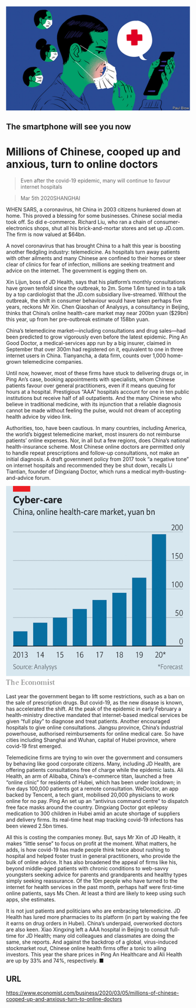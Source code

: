 ![](./images/20200307_WBD002.jpg)

## The smartphone will see you now

# Millions of Chinese, cooped up and anxious, turn to online doctors

> Even after the covid-19 epidemic, many will continue to favour internet hospitals

> Mar 5th 2020SHANGHAI

WHEN SARS, a coronavirus, hit China in 2003 citizens hunkered down at home. This proved a blessing for some businesses. Chinese social media took off. So did e-commerce. Richard Liu, who ran a chain of consumer-electronics shops, shut all his brick-and-mortar stores and set up JD.com. The firm is now valued at $64bn.

A novel coronavirus that has brought China to a halt this year is boosting another fledgling industry: telemedicine. As hospitals turn away patients with other ailments and many Chinese are confined to their homes or steer clear of clinics for fear of infection, millions are seeking treatment and advice on the internet. The government is egging them on.

Xin Lijun, boss of JD Health, says that his platform’s monthly consultations have grown tenfold since the outbreak, to 2m. Some 1.6m tuned in to a talk by a top cardiologist that the JD.com subsidiary live-streamed. Without the outbreak, the shift in consumer behaviour would have taken perhaps five years, reckons Mr Xin. Chen Qiaoshan of Analysys, a consultancy in Beijing, thinks that China’s online health-care market may near 200bn yuan ($29bn) this year, up from her pre-outbreak estimate of 158bn yuan.

China’s telemedicine market—including consultations and drug sales—had been predicted to grow vigorously even before the latest epidemic. Ping An Good Doctor, a medical-services app run by a big insurer, claimed in September that over 300m had registered on it, equivalent to one in three internet users in China. Tianyancha, a data firm, counts over 1,000 home-grown telemedicine companies. 

Until now, however, most of these firms have stuck to delivering drugs or, in Ping An’s case, booking appointments with specialists, whom Chinese patients favour over general practitioners, even if it means queuing for hours at a hospital. Prestigious “AAA” hospitals account for one in ten public institutions but receive half of all outpatients. And the many Chinese who believe in traditional medicine, with its injunction that a reliable diagnosis cannot be made without feeling the pulse, would not dream of accepting health advice by video link. 

Authorities, too, have been cautious. In many countries, including America, the world’s biggest telemedicine market, most insurers do not reimburse patients’ online expenses. Nor, in all but a few regions, does China’s national health-insurance scheme. Most Chinese online doctors are permitted only to handle repeat prescriptions and follow-up consultations, not make an initial diagnosis. A draft government policy from 2017 took “a negative tone” on internet hospitals and recommended they be shut down, recalls Li Tiantian, founder of Dingxiang Doctor, which runs a medical myth-busting-and-advice forum.

![](./images/20200307_WBC408_0.png)

Last year the government began to lift some restrictions, such as a ban on the sale of prescription drugs. But covid-19, as the new disease is known, has accelerated the shift. At the peak of the epidemic in early February a health-ministry directive mandated that internet-based medical services be given “full play” to diagnose and treat patients. Another encouraged hospitals to give online consultations. Jiangsu province, China’s industrial powerhouse, authorised reimbursements for online medical care. So have cities including Shanghai and Wuhan, capital of Hubei province, where covid-19 first emerged. 

Telemedicine firms are trying to win over the government and consumers by behaving like good corporate citizens. Many, including JD Health, are offering patients consultations free of charge while the epidemic lasts. Ali Health, an arm of Alibaba, China’s e-commerce titan, launched a free “online clinic” for residents of Hubei, which has been under lockdown; in five days 100,000 patients got a remote consultation. WeDoctor, an app backed by Tencent, a tech giant, mobilised 20,000 physicians to work online for no pay. Ping An set up an “antivirus command centre” to dispatch free face masks around the country. Dingxiang Doctor got epilepsy medication to 300 children in Hubei amid an acute shortage of suppliers and delivery firms. Its real-time heat map tracking covid-19 infections has been viewed 2.5bn times.

All this is costing the companies money. But, says Mr Xin of JD Health, it makes “little sense” to focus on profit at the moment. What matters, he adds, is how covid-19 has made people think twice about rushing to hospital and helped foster trust in general practitioners, who provide the bulk of online advice. It has also broadened the appeal of firms like his, beyond middle-aged patients with chronic conditions to web-savvy youngsters seeking advice for parents and grandparents and healthy types simply seeking reassurance. Of the 10m people who have turned to the internet for health services in the past month, perhaps half were first-time online patients, says Ms Chen. At least a third are likely to keep using such apps, she estimates. 

It is not just patients and politicians who are embracing telemedicine. JD Health has lured more pharmacies to its platform (in part by waiving the fee it earns on drug orders in Hubei). China’s underpaid, overworked doctors are also keen. Xiao Xingxing left a AAA hospital in Beijing to consult full-time for JD Health; many old colleagues and classmates are doing the same, she reports. And against the backdrop of a global, virus-induced stockmarket rout, Chinese online health firms offer a tonic to ailing investors. This year the share prices in Ping An Healthcare and Ali Health are up by 33% and 74%, respectively. ■

## URL

https://www.economist.com/business/2020/03/05/millions-of-chinese-cooped-up-and-anxious-turn-to-online-doctors
